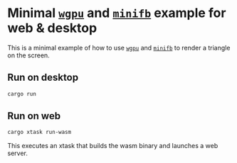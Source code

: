 Minimal [`wgpu`](https://github.com/gfx-rs/wgpu) and [`minifb`](https://github.com/emoon/rust_minifb) example for web & desktop
================================================

This is a minimal example of how to use [`wgpu`](https://github.com/gfx-rs/wgpu) and [`minifb`](https://github.com/emoon/rust_minifb) to render a triangle on the screen.

Run on desktop
--------------

```sh
cargo run
```

Run on web
----------

```sh
cargo xtask run-wasm
```

This executes an xtask that builds the wasm binary and launches a web server.
